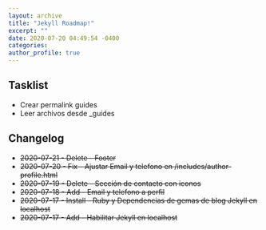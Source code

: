 ```yaml
---
layout: archive
title: "Jekyll Roadmap!"
excerpt: ""
date: 2020-07-20 04:49:54 -0400
categories: 
author_profile: true
---
```


## Tasklist

- Crear permalink guides
- Leer archivos desde _guides


## Changelog

- ~~2020-07-21 - Delete - Footer~~
- ~~2020-07-20 - Fix - Ajustar Email y telefono en /includes/author-profile.html~~
- ~~2020-07-19 - Delete - Sección de contacto con iconos~~
- ~~2020-07-18 - Add - Email y telefono a perfil~~
- ~~2020-07-17 - Install - Ruby y Dependencias de gemas de blog Jekyll en localhost~~
- ~~2020-07-17 - Add - Habilitar Jekyll en localhost~~
